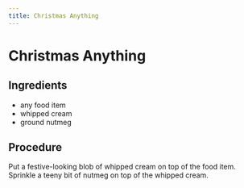 ```yaml
---
title: Christmas Anything
---
```


# Christmas Anything

## Ingredients

*   any food item
*   whipped cream
*   ground nutmeg

## Procedure

Put a festive-looking blob of whipped cream on top of the food item.
Sprinkle a teeny bit of nutmeg on top of the whipped cream.
